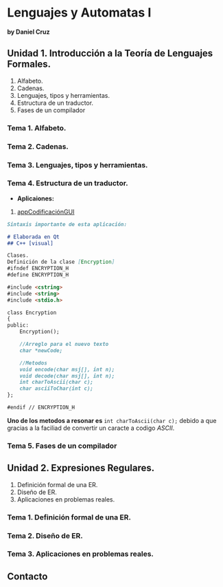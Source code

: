 # Lenguajes y Automatas I
**by Daniel Cruz**

## Unidad 1. Introducción a la Teoría de Lenguajes Formales.
1. Alfabeto.
2. Cadenas.
3. Lenguajes, tipos y herramientas.
4. Estructura de un traductor.
5. Fases de un compilador

### Tema 1. Alfabeto.

### Tema 2. Cadenas.

### Tema 3. Lenguajes, tipos y herramientas.
### Tema 4. Estructura de un traductor.

+ **Aplicaiones:**
1. [appCodificaciónGUI](https://github.com/moonligth-cb/appCodificacionGUI.git) 

```markdown
Sintaxis importante de esta aplicación:

# Elaborada en Qt
## C++ [visual]

Clases.
Definición de la clase [Encryption]
#ifndef ENCRYPTION_H
#define ENCRYPTION_H

#include <cstring>
#include <string>
#include <stdio.h>

class Encryption
{
public:
    Encryption();

    //Arreglo para el nuevo texto
    char *newCode;

    //Metodos
    void encode(char msj[], int n);
    void decode(char msj[], int n);
    int charToAscii(char c);
    char asciiToChar(int c);
};

#endif // ENCRYPTION_H
```
**Uno de los metodos a resonar es** `int charToAscii(char c);` debido a que gracias a la faciliad de convertir un caracte a codigo _ASCII_.

### Tema 5. Fases de un compilador
## Unidad 2. Expresiones Regulares. 
1. Definición formal de una ER.
2. Diseño de ER.
3. Aplicaciones en problemas reales. 

### Tema 1. Definición formal de una ER.

### Tema 2. Diseño de ER.
### Tema 3. Aplicaciones en problemas reales. 

## Contacto
